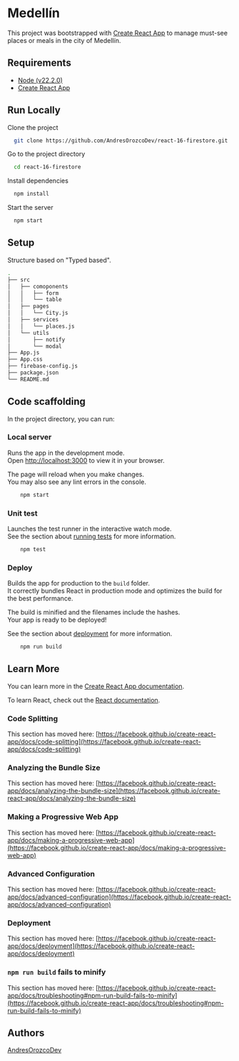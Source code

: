 
# Medellín

This project was bootstrapped with [Create React App](https://github.com/facebook/create-react-app) to manage must-see places or meals in the city of Medellín.


## Requirements

- [Node (v22.2.0)](https://nodejs.org/en)
- [Create React App](https://create-react-app.dev/)
    
    
## Run Locally

Clone the project

```bash
  git clone https://github.com/AndresOrozcoDev/react-16-firestore.git
```

Go to the project directory

```bash
  cd react-16-firestore
```

Install dependencies

```bash
  npm install
```

Start the server

```bash
  npm start
```


## Setup

Structure based on "Typed based".

```bash
.
├── src
│   ├── comoponents
│   │   ├── form
│   │   └── table
│   ├── pages
│   │   └── City.js
│   ├── services
│   │   └── places.js
│   └── utils
│       ├── notify
│       └── modal
├── App.js
├── App.css
├── firebase-config.js
├── package.json
└── README.md
```

## Code scaffolding

In the project directory, you can run:

### Local server

Runs the app in the development mode.\
Open [http://localhost:3000](http://localhost:3000) to view it in your browser.

The page will reload when you make changes.\
You may also see any lint errors in the console.

```bash
    npm start
```

### Unit test

Launches the test runner in the interactive watch mode.\
See the section about [running tests](https://facebook.github.io/create-react-app/docs/running-tests) for more information.

```bash
    npm test
```

### Deploy

Builds the app for production to the `build` folder.\
It correctly bundles React in production mode and optimizes the build for the best performance.

The build is minified and the filenames include the hashes.\
Your app is ready to be deployed!

See the section about [deployment](https://facebook.github.io/create-react-app/docs/deployment) for more information.

```bash
    npm run build
```

## Learn More

You can learn more in the [Create React App documentation](https://facebook.github.io/create-react-app/docs/getting-started).

To learn React, check out the [React documentation](https://reactjs.org/).

### Code Splitting

This section has moved here: [https://facebook.github.io/create-react-app/docs/code-splitting](https://facebook.github.io/create-react-app/docs/code-splitting)

### Analyzing the Bundle Size

This section has moved here: [https://facebook.github.io/create-react-app/docs/analyzing-the-bundle-size](https://facebook.github.io/create-react-app/docs/analyzing-the-bundle-size)

### Making a Progressive Web App

This section has moved here: [https://facebook.github.io/create-react-app/docs/making-a-progressive-web-app](https://facebook.github.io/create-react-app/docs/making-a-progressive-web-app)

### Advanced Configuration

This section has moved here: [https://facebook.github.io/create-react-app/docs/advanced-configuration](https://facebook.github.io/create-react-app/docs/advanced-configuration)

### Deployment

This section has moved here: [https://facebook.github.io/create-react-app/docs/deployment](https://facebook.github.io/create-react-app/docs/deployment)

### `npm run build` fails to minify

This section has moved here: [https://facebook.github.io/create-react-app/docs/troubleshooting#npm-run-build-fails-to-minify](https://facebook.github.io/create-react-app/docs/troubleshooting#npm-run-build-fails-to-minify)
## Authors

[AndresOrozcoDev](https://github.com/AndresOrozcoDev)
